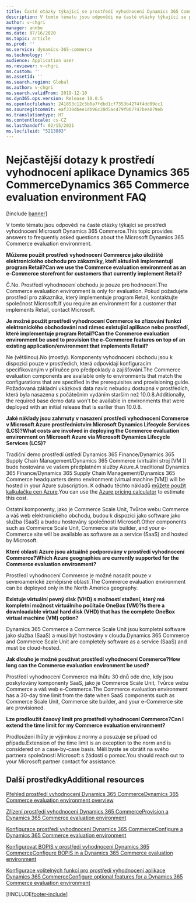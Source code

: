 ```yaml
---
title: Časté otázky týkající se prostředí vyhodnocení Dynamics 365 Commerce
description: V tomto tématu jsou odpovědi na časté otázky týkající se prostředí vyhodnocení Microsoft Dynamics 365 Commerce.
author: v-chgri
manager: annbe
ms.date: 07/16/2020
ms.topic: article
ms.prod: ''
ms.service: dynamics-365-commerce
ms.technology: ''
audience: Application user
ms.reviewer: v-chgri
ms.custom: ''
ms.assetid: ''
ms.search.region: Global
ms.author: v-chgri
ms.search.validFrom: 2019-12-10
ms.dyn365.ops.version: Release 10.0.5
ms.openlocfilehash: 241853c12c5b6a7fdbd1cf7353b4274f4dd99cc1
ms.sourcegitcommit: eaf330dbee1db96c20d5ac479f007747bea079eb
ms.translationtype: HT
ms.contentlocale: cs-CZ
ms.lasthandoff: 02/15/2021
ms.locfileid: "5213883"
---
```

# <a name="dynamics-365-commerce-evaluation-environment-faq"></a><span data-ttu-id="70194-103">Nejčastější dotazy k prostředí vyhodnocení aplikace Dynamics 365 Commerce</span><span class="sxs-lookup"><span data-stu-id="70194-103">Dynamics 365 Commerce evaluation environment FAQ</span></span>

[!include [banner](includes/banner.md)]

<span data-ttu-id="70194-104">V tomto tématu jsou odpovědi na časté otázky týkající se prostředí vyhodnocení Microsoft Dynamics 365 Commerce.</span><span class="sxs-lookup"><span data-stu-id="70194-104">This topic provides answers to frequently asked questions about the Microsoft Dynamics 365 Commerce evaluation environment.</span></span>

<span data-ttu-id="70194-105">**Můžeme použít prostředí vyhodnocení Commerce jako úložiště elektronického obchodu pro zákazníky, kteří aktuálně implementují program Retail?**</span><span class="sxs-lookup"><span data-stu-id="70194-105">**Can we use the Commerce evaluation environment as an e-Commerce storefront for customers that currently implement Retail?**</span></span>

<span data-ttu-id="70194-106">Č.</span><span class="sxs-lookup"><span data-stu-id="70194-106">No.</span></span> <span data-ttu-id="70194-107">Prostředí vyhodnocení obchodu je pouze pro hodnocení.</span><span class="sxs-lookup"><span data-stu-id="70194-107">The Commerce evaluation environment is only for evaluation.</span></span> <span data-ttu-id="70194-108">Pokud požadujete prostředí pro zákazníka, který implementuje program Retail, kontaktujte společnost Microsoft.</span><span class="sxs-lookup"><span data-stu-id="70194-108">If you require an environment for a customer that implements Retail, contact Microsoft.</span></span>

<span data-ttu-id="70194-109">**Je možné použít prostředí vyhodnocení Commerce ke zřizování funkcí elektronického obchodování nad rámec existující aplikace nebo prostředí, které implementuje program Retail?**</span><span class="sxs-lookup"><span data-stu-id="70194-109">**Can the Commerce evaluation environment be used to provision the e-Commerce features on top of an existing application/environment that implements Retail?**</span></span>

<span data-ttu-id="70194-110">Ne (většinou).</span><span class="sxs-lookup"><span data-stu-id="70194-110">No (mostly).</span></span> <span data-ttu-id="70194-111">Komponenty vyhodnocení obchodu jsou k dispozici pouze v prostředích, která odpovídají konfiguracím specifikovaným v příručce pro předpoklady a zajišťování.</span><span class="sxs-lookup"><span data-stu-id="70194-111">The Commerce evaluation components are available only to environments that match the configurations that are specified in the prerequisites and provisioning guide.</span></span> <span data-ttu-id="70194-112">Požadovaná základní ukázková data navíc nebudou dostupná v prostředích, která byla nasazena s počátečním vydáním starším než 10.0.8.</span><span class="sxs-lookup"><span data-stu-id="70194-112">Additionally, the required base demo data won't be available in environments that were deployed with an initial release that is earlier than 10.0.8.</span></span> 

<span data-ttu-id="70194-113">**Jaké náklady jsou zahrnuty v nasazení prostředí vyhodnocení Commerce v Microsoft Azure prostřednictvím Microsoft Dynamics Lifecycle Services (LCS)?**</span><span class="sxs-lookup"><span data-stu-id="70194-113">**What costs are involved in deploying the Commerce evaluation environment on Microsoft Azure via Microsoft Dynamics Lifecycle Services (LCS)?**</span></span>

<span data-ttu-id="70194-114">Tradiční demo prostředí ústředí Dynamics 365 Finance/Dynamics 365 Supply Chain Management/Dynamics 365 Commerce (virtuální stroj \[VM \]) bude hostována ve vašem předplatném služby Azure.</span><span class="sxs-lookup"><span data-stu-id="70194-114">A traditional Dynamics 365 Finance/Dynamics 365 Supply Chain Management/Dynamics 365 Commerce headquarters demo environment (virtual machine \[VM\]) will be hosted in your Azure subscription.</span></span> <span data-ttu-id="70194-115">K odhadu těchto nákladů [můžete použít kalkulačku cen Azure](https://azure.microsoft.com/pricing/calculator/).</span><span class="sxs-lookup"><span data-stu-id="70194-115">You can use the [Azure pricing calculator](https://azure.microsoft.com/pricing/calculator/) to estimate this cost.</span></span>

<span data-ttu-id="70194-116">Ostatní komponenty, jako je Commerce Scale Unit, Tvůrce webu Commerce a váš web elektronického obchodu, budou k dispozici jako software jako služba (SaaS) a budou hostovány společností Microsoft.</span><span class="sxs-lookup"><span data-stu-id="70194-116">Other components such as Commerce Scale Unit, Commerce site builder, and your e-Commerce site will be available as software as a service (SaaS) and hosted by Microsoft.</span></span>

<span data-ttu-id="70194-117">**Které oblasti Azure jsou aktuálně podporovány v prostředí vyhodnocení Commerce?**</span><span class="sxs-lookup"><span data-stu-id="70194-117">**Which Azure geographies are currently supported for the Commerce evaluation environment?**</span></span>

<span data-ttu-id="70194-118">Prostředí vyhodnocení Commerce je možné nasadit pouze v severoamerické zeměpisné oblasti.</span><span class="sxs-lookup"><span data-stu-id="70194-118">The Commerce evaluation environment can be deployed only in the North America geography.</span></span>

<span data-ttu-id="70194-119">**Existuje virtuální pevný disk (VHD) s možností stažení, který má kompletní možnost virtuálního počítače OneBox (VM)?**</span><span class="sxs-lookup"><span data-stu-id="70194-119">**Is there a downloadable virtual hard disk (VHD) that has the complete OneBox virtual machine (VM) option?**</span></span>

<span data-ttu-id="70194-120">Dynamics 365 Commerce a Commerce Scale Unit jsou kompletní software jako služba (SaaS) a musí být hostovány v cloudu.</span><span class="sxs-lookup"><span data-stu-id="70194-120">Dynamics 365 Commerce and Commerce Scale Unit are completely software as a service (SaaS) and must be cloud-hosted.</span></span>

<span data-ttu-id="70194-121">**Jak dlouho je možné používat prostředí vyhodnocení Commerce?**</span><span class="sxs-lookup"><span data-stu-id="70194-121">**How long can the Commerce evaluation environment be used?**</span></span>

<span data-ttu-id="70194-122">Prostředí vyhodnocení Commerce má lhůtu 30 dnů ode dne, kdy jsou poskytovány komponenty SaaS, jako je Commerce Scale Unit, Tvůrce webu Commerce a váš web e-Commerce.</span><span class="sxs-lookup"><span data-stu-id="70194-122">The Commerce evaluation environment has a 30-day time limit from the date when SaaS components such as Commerce Scale Unit, Commerce site builder, and your e-Commerce site are provisioned.</span></span>

<span data-ttu-id="70194-123">**Lze prodloužit časový limit pro prostředí vyhodnocení Commerce?**</span><span class="sxs-lookup"><span data-stu-id="70194-123">**Can I extend the time limit for my Commerce evaluation environment?**</span></span>

<span data-ttu-id="70194-124">Prodloužení lhůty je výjimkou z normy a posuzuje se případ od případu.</span><span class="sxs-lookup"><span data-stu-id="70194-124">Extension of the time limit is an exception to the norm and is considered on a case-by-case basis.</span></span> <span data-ttu-id="70194-125">Měli byste se obrátit na svého partnera společnosti Microsoft s žádostí o pomoc.</span><span class="sxs-lookup"><span data-stu-id="70194-125">You should reach out to your Microsoft partner contact for assistance.</span></span>

## <a name="additional-resources"></a><span data-ttu-id="70194-126">Další prostředky</span><span class="sxs-lookup"><span data-stu-id="70194-126">Additional resources</span></span>

[<span data-ttu-id="70194-127">Přehled prostředí vyhodnocení Dynamics 365 Commerce</span><span class="sxs-lookup"><span data-stu-id="70194-127">Dynamics 365 Commerce evaluation environment overview</span></span>](cpe-overview.md)

[<span data-ttu-id="70194-128">Zřízení prostředí vyhodnocení Dynamics 365 Commerce</span><span class="sxs-lookup"><span data-stu-id="70194-128">Provision a Dynamics 365 Commerce evaluation environment</span></span>](provisioning-guide.md)

[<span data-ttu-id="70194-129">Konfigurace prostředí vyhodnocení Dynamics 365 Commerce</span><span class="sxs-lookup"><span data-stu-id="70194-129">Configure a Dynamics 365 Commerce evaluation environment</span></span>](cpe-post-provisioning.md)

[<span data-ttu-id="70194-130">Konfigurovat BOPIS v prostředí vyhodnocení Dynamics 365 Commerce</span><span class="sxs-lookup"><span data-stu-id="70194-130">Configure BOPIS in a Dynamics 365 Commerce evaluation environment</span></span>](cpe-bopis.md)

[<span data-ttu-id="70194-131">Konfigurace volitelných funkcí pro prostředí vyhodnocení aplikace Dynamics 365 Commerce</span><span class="sxs-lookup"><span data-stu-id="70194-131">Configure optional features for a Dynamics 365 Commerce evaluation environment</span></span>](cpe-optional-features.md)


[!INCLUDE[footer-include](../includes/footer-banner.md)]